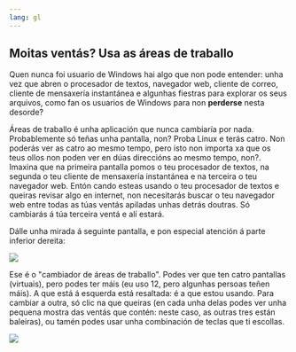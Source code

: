 ```yaml
---
lang: gl
---
```





<h2>Moitas ventás? Usa as áreas de traballo</h2>

Quen nunca foi usuario de Windows hai algo que non pode entender: unha vez que abren o procesador de textos, navegador web, cliente de correo, cliente de mensaxería instantánea e algunhas fiestras para explorar os seus arquivos, como fan os usuarios de Windows para non <b>perderse</b> nesta desorde?

Áreas de traballo é unha aplicación que nunca cambiaría por nada. Probablemente só teñas unha pantalla, non? Proba Linux e terás catro. Non poderás ver as catro ao mesmo tempo, pero isto non importa xa que os teus ollos non poden ver en dúas direccións ao mesmo tempo, non?. Imaxina que na primeira pantalla pomos o teu procesador de textos, na segunda o teu cliente de mensaxería instantánea e na terceira o teu navegador web. Entón cando esteas usando o teu procesador de textos e queiras revisar algo en internet, non necesitarás buscar o teu navegador web entre todas as túas ventás apiladas unhas detrás doutras. Só cambiarás á túa terceira ventá e alí estará.

Dálle unha mirada á seguinte pantalla, e pon especial atención á parte inferior dereita:

<img src="Images/workspaces.png" border="0"/>

Ese é o "cambiador de áreas de traballo". Podes ver que ten catro pantallas (virtuais), pero podes ter máis (eu uso 12, pero algunhas persoas teñen máis). A que está á esquerda está resaltada: é a que estou usando. Para cambiar a outra, só clic na que queiras (en cada unha delas podes ver unha pequena mostra das ventás que contén: neste caso, as outras tres están baleiras), ou tamén podes usar unha combinación de teclas que ti escollas.

<img src="Images/workspaces_full.png" border="0"/>




